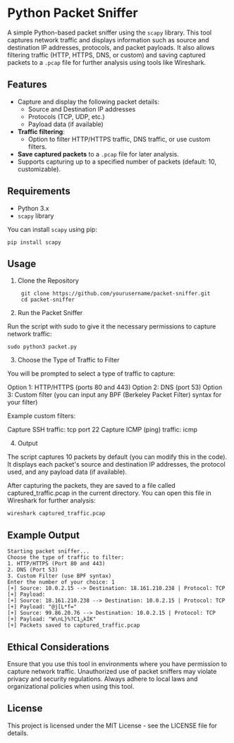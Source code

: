 # Python Packet Sniffer

A simple Python-based packet sniffer using the `scapy` library. This tool captures network traffic and displays information such as source and destination IP addresses, protocols, and packet payloads. It also allows filtering traffic (HTTP, HTTPS, DNS, or custom) and saving captured packets to a `.pcap` file for further analysis using tools like Wireshark.

## Features

- Capture and display the following packet details:
  - Source and Destination IP addresses
  - Protocols (TCP, UDP, etc.)
  - Payload data (if available)
- **Traffic filtering**:
  - Option to filter HTTP/HTTPS traffic, DNS traffic, or use custom filters.
- **Save captured packets** to a `.pcap` file for later analysis.
- Supports capturing up to a specified number of packets (default: 10, customizable).

## Requirements

- Python 3.x
- `scapy` library

You can install `scapy` using pip:

    pip install scapy
## Usage
1. Clone the Repository

        git clone https://github.com/yourusername/packet-sniffer.git
        cd packet-sniffer
2. Run the Packet Sniffer

Run the script with sudo to give it the necessary permissions to capture network traffic:

    sudo python3 packet.py
  3. Choose the Type of Traffic to Filter

You will be prompted to select a type of traffic to capture:

  Option 1: HTTP/HTTPS (ports 80 and 443)
  Option 2: DNS (port 53)
  Option 3: Custom filter (you can input any BPF (Berkeley Packet Filter) syntax for your filter)

Example custom filters:

  Capture SSH traffic: tcp port 22
  Capture ICMP (ping) traffic: icmp

4. Output

The script captures 10 packets by default (you can modify this in the code). It displays each packet's source and destination IP addresses, the protocol used, and any payload data (if available).

After capturing the packets, they are saved to a file called captured_traffic.pcap in the current directory. You can open this file in Wireshark for further analysis:
        
    wireshark captured_traffic.pcap
## Example Output
    Starting packet sniffer...
    Choose the type of traffic to filter:
    1. HTTP/HTTPS (Port 80 and 443)
    2. DNS (Port 53)
    3. Custom Filter (use BPF syntax)
    Enter the number of your choice: 1
    [+] Source: 10.0.2.15 --> Destination: 18.161.210.238 | Protocol: TCP
    [+] Payload: 
    [+] Source: 18.161.210.238 --> Destination: 10.0.2.15 | Protocol: TCP
    [+] Payload: "@j[L*f="
    [+] Source: 99.86.20.76 --> Destination: 10.0.2.15 | Protocol: TCP
    [+] Payload: "W\nL}%?Cݵ1kÍK"
    [+] Packets saved to captured_traffic.pcap
## Ethical Considerations

Ensure that you use this tool in environments where you have permission to capture network traffic. Unauthorized use of packet sniffers may violate privacy and security regulations. Always adhere to local laws and organizational policies when using this tool.
## License

This project is licensed under the MIT License - see the LICENSE file for details.



